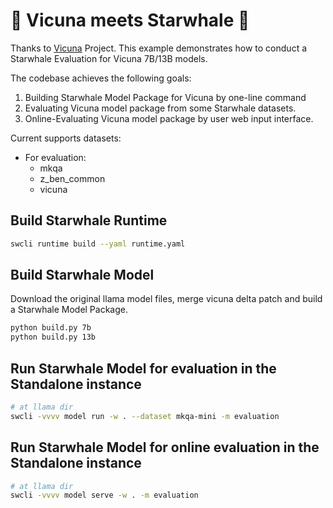 # 🦙 Vicuna meets Starwhale 🐋

Thanks to [Vicuna](https://github.com/lm-sys/FastChat) Project. This example demonstrates how to conduct a Starwhale Evaluation for Vicuna 7B/13B models.

The codebase achieves the following goals:

1. Building Starwhale Model Package for Vicuna by one-line command
2. Evaluating Vicuna model package from some Starwhale datasets.
3. Online-Evaluating Vicuna model package by user web input interface.

Current supports datasets:

- For evaluation:
  - mkqa
  - z_ben_common
  - vicuna

## Build Starwhale Runtime

```bash
swcli runtime build --yaml runtime.yaml
```

## Build Starwhale Model

Download the original llama model files, merge vicuna delta patch and build a Starwhale Model Package.

```bash
python build.py 7b
python build.py 13b
```

## Run Starwhale Model for evaluation in the Standalone instance

```bash
# at llama dir
swcli -vvvv model run -w . --dataset mkqa-mini -m evaluation
```

## Run Starwhale Model for online evaluation in the Standalone instance

```bash
# at llama dir
swcli -vvvv model serve -w . -m evaluation
```